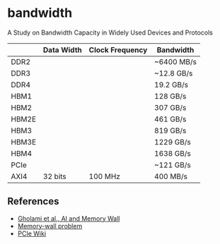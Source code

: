 # bandwidth

A Study on Bandwidth Capacity in Widely Used Devices and Protocols

|       | Data Width | Clock Frequency | Bandwidth   |
|-------|------------|-----------------|-------------|
| DDR2  |            |                 | ~6400 MB/s  |
| DDR3  |            |                 | ~12.8 GB/s  |
| DDR4  |            |                 | 19.2 GB/s   |
| HBM1  |            |                 | 128 GB/s    |
| HBM2  |            |                 | 307 GB/s    |
| HBM2E |            |                 | 461 GB/s    |
| HBM3  |            |                 | 819 GB/s    |
| HBM3E |            |                 | 1229 GB/s   |
| HBM4  |            |                 | 1638 GB/s   |
| PCIe  |            |                 | ~121  GB/s  |
| AXI4  | 32 bits    | 100 MHz         |  400  MB/s  |

## References

- [Gholami et al., AI and Memory Wall](https://arxiv.org/abs/2403.14123)
- [Memory-wall problem](https://developer20.com/memory-wall-problem/)
- [PCIe Wiki](https://en.wikipedia.org/wiki/PCI_Express)
